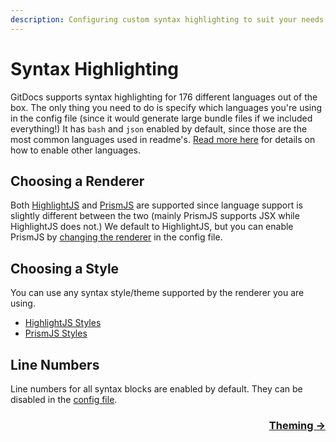 ```yaml
---
description: Configuring custom syntax highlighting to suit your needs.
---
```

# Syntax Highlighting

GitDocs supports syntax highlighting for 176 different languages out of the box. The only thing you need to do is specify which languages you're using in the config file (since it would generate large bundle files if we included everything!) It has `bash` and `json` enabled by default, since those are the most common languages used in readme's. [Read more here](/api/config-file/#syntax-highlighting) for details on how to enable other languages.

## Choosing a Renderer

Both [HighlightJS](https://highlightjs.org) and [PrismJS](https://prismjs.com) are supported since language support is slightly different between the two (mainly PrismJS supports JSX while HighlightJS does not.) We default to HighlightJS, but you can enable PrismJS by [changing the renderer](/api/config-file/#syntax-highlighting) in the config file.

## Choosing a Style

You can use any syntax style/theme supported by the renderer you are using.

* [HighlightJS Styles](https://github.com/isagalaev/highlight.js/tree/master/src/styles)
* [PrismJS Styles](https://github.com/PrismJS/prism-themes)

## Line Numbers

Line numbers for all syntax blocks are enabled by default. They can be disabled in the [config file](/api/config-file/#syntax-highlighting).

<div align="right">
  <h3><a href="/theming">Theming →</a></h3>
</div>
